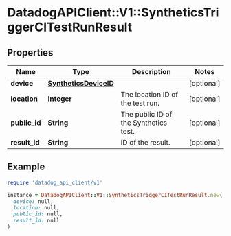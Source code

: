 # DatadogAPIClient::V1::SyntheticsTriggerCITestRunResult

## Properties

| Name          | Type                                            | Description                           | Notes      |
| ------------- | ----------------------------------------------- | ------------------------------------- | ---------- |
| **device**    | [**SyntheticsDeviceID**](SyntheticsDeviceID.md) |                                       | [optional] |
| **location**  | **Integer**                                     | The location ID of the test run.      | [optional] |
| **public_id** | **String**                                      | The public ID of the Synthetics test. | [optional] |
| **result_id** | **String**                                      | ID of the result.                     | [optional] |

## Example

```ruby
require 'datadog_api_client/v1'

instance = DatadogAPIClient::V1::SyntheticsTriggerCITestRunResult.new(
  device: null,
  location: null,
  public_id: null,
  result_id: null
)
```
